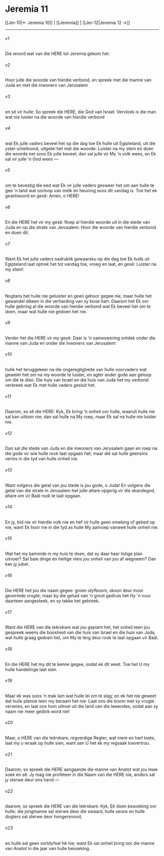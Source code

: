 # Jeremia 11

[[Jer-10|← Jeremia 10]] | [[Jeremia]] | [[Jer-12|Jeremia 12 →]]
***

###### v1
Die woord wat van die HERE tot Jeremia gekom het: 
###### v2
Hoor julle die woorde van hierdie verbond, en spreek met die manne van Juda en met die inwoners van Jerusalem 
###### v3
en sê vir hulle: So spreek die HERE, die God van Israel: Vervloek is die man wat nie luister na die woorde van hierdie verbond 
###### v4
wat Ek julle vaders beveel het op die dag toe Ek hulle uit Egipteland, uit die yster-smeltoond, uitgelei het met die woorde: Luister na my stem en doen die woorde net soos Ek julle beveel; dan sal julle vir My 'n volk wees, en Ek sal vir julle 'n God wees — 
###### v5
om te bevestig die eed wat Ek vir julle vaders gesweer het om aan hulle te gee 'n land wat oorloop van melk en heuning soos dit vandag is. Toe het ek geantwoord en gesê: Amen, o HERE! 
###### v6
En die HERE het vir my gesê: Roep al hierdie woorde uit in die stede van Juda en op die strate van Jerusalem: Hoor die woorde van hierdie verbond en doen dit. 
###### v7
Want Ek het julle vaders nadruklik gewaarsku op die dag toe Ek hulle uit Egipteland laat optrek het tot vandag toe, vroeg en laat, en gesê: Luister na my stem! 
###### v8
Nogtans het hulle nie geluister en geen gehoor gegee nie, maar hulle het gewandel elkeen in die verharding van sy bose hart. Daarom het Ek oor hulle gebring al die woorde van hierdie verbond wat Ek beveel het om te doen, maar wat hulle nie gedoen het nie. 
###### v9
Verder het die HERE vir my gesê: Daar is 'n sameswering ontdek onder die manne van Juda en onder die inwoners van Jerusalem: 
###### v10
hulle het teruggekeer na die ongeregtighede van hulle voorvaders wat geweier het om na my woorde te luister, en agter ander gode aan geloop om dié te dien. Die huis van Israel en die huis van Juda het my verbond verbreek wat Ek met hulle vaders gesluit het. 
###### v11
Daarom, so sê die HERE: Kyk, Ek bring 'n onheil oor hulle, waaruit hulle nie sal kan uitkom nie; dan sal hulle na My roep, maar Ek sal na hulle nie luister nie. 
###### v12
Dan sal die stede van Juda en die inwoners van Jerusalem gaan en roep na die gode vir wie hulle rook laat opgaan het; maar dié sal hulle geensins verlos in die tyd van hulle onheil nie. 
###### v13
Want volgens die getal van jou stede is jou gode, o Juda! En volgens die getal van die strate in Jerusalem het julle altare opgerig vir die skandegod, altare om vir Baäl rook te laat opgaan. 
###### v14
En jy, bid nie vir hierdie volk nie en hef vir hulle geen smeking of gebed op nie, want Ek hoor nie in die tyd as hulle My aanroep vanweë hulle onheil nie. 
###### v15
Wat het my beminde in my huis te doen, dat sy daar haar listige plan uitvoer? Sal baie dinge en heilige vleis jou onheil van jou af wegneem? Dan kan jy jubel. 
###### v16
Die HERE het jou die naam gegee: groen olyfboom, skoon deur mooi gevormde vrugte; maar by die geluid van 'n groot gedruis het Hy 'n vuur daarteen aangesteek, en sy takke het gebreek. 
###### v17
Want die HERE van die leërskare wat jou geplant het, het onheil teen jou gespreek weens die boosheid van die huis van Israel en die huis van Juda, wat hulle graag gedoen het, om My te terg deur rook te laat opgaan vir Baäl. 
###### v18
En die HERE het my dit te kenne gegee, sodat ek dit weet. Toe het U my hulle handelinge laat sien. 
###### v19
Maar ek was soos 'n mak lam wat hulle lei om te slag; en ek het nie geweet dat hulle planne teen my beraam het nie: Laat ons die boom met sy vrugte verwoes, en laat ons hom uitroei uit die land van die lewendes, sodat aan sy naam nie meer gedink word nie! 
###### v20
Maar, o HERE van die leërskare, regverdige Regter, wat niere en hart toets, laat my u wraak op hulle sien, want aan U het ek my regsaak toevertrou. 
###### v21
Daarom, so spreek die HERE aangaande die manne van Anatot wat jou lewe soek en sê: Jy mag nie profeteer in die Naam van die HERE nie, anders sal jy sterwe deur ons hand — 
###### v22
daarom, so spreek die HERE van die leërskare: Kyk, Ek doen besoeking oor hulle; die jongmanne sal sterwe deur die swaard, hulle seuns en hulle dogters sal sterwe deur hongersnood, 
###### v23
en hulle sal geen oorblyfsel hê nie; want Ek sal onheil bring oor die manne van Anatot in die jaar van hulle besoeking. 
